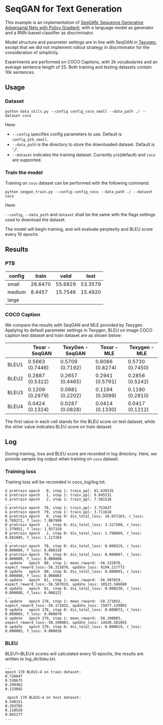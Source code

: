 # SeqGAN for Text Generation

This example is an implementation of [SeqGAN: Sequence Generative Adversarial Nets with Policy Gradient](https://arxiv.org/pdf/1609.05473.pdf), with a language model as generator and a RNN-based classifier as discriminator.

Model structure and parameter settings are in line with SeqGAN in [Texygen](https://github.com/geek-ai/Texygen), except that we did not implement rollout strategy in discriminator for the consideration of simplicity.

Experiments are performed on COCO Captions, with 2k vocabularies and an average sentence length of 25. Both training and testing datasets contain 10k sentences.

## Usage

### Dataset
```shell
python data_utils.py --config config_coco_small --data_path ./ --dataset coco
```

Here:
* `--config` specifies config parameters to use. Default is `config_ptb_small`.
* `--data_path` is the directory to store the downloaded dataset. Default is './'.
* `--dataset` indicates the training dataset. Currently `ptb`(default) and `coco` are supported.

### Train the model

Training on `coco` dataset can be performed with the following command:

```shell
python seqgan_train.py --config config_coco --data_path ./ --dataset coco
```

Here:

`--config`, `--data_path` and `dataset` shall be the same with the flags settings used to download the dataset.

The model will begin training, and will evaluate perplexity and BLEU score every 10 epochs

## Results

### PTB

|config|train|valid|test|
|---|---|---|---|
|small|26.8470|55.6829|53.3579|
|medium|8.4457|15.7546|15.4920|
|large||||

### COCO Caption

We compare the results with SeqGAN and MLE provided by Texygen. Applying its default parameter settings in Texygen, BLEU on image COCO caption test dataset and train dataset are as shown below:

|    |Texar - SeqGAN   | TexyGen - SeqGAN | Texar - MLE | Texygen - MLE |
|---------------|-------------|----------------|-------------|----------------|
|BLEU1 | 0.5663 (0.7446) | 0.5709 (0.7192) | 0.6066 (0.8274) | 0.5730 (0.7450) |
|BLEU2 | 0.2887 (0.5322) | 0.2657 (0.4465) | 0.2941 (0.5791) | 0.2856 (0.5242) |
|BLEU3 | 0.1209 (0.2979) | 0.0981 (0.2202) | 0.1194 (0.3099) | 0.1190 (0.2810) |
|BLEU4 | 0.0424 (0.1324) | 0.0287 (0.0828) | 0.0414 (0.1330) | 0.0417 (0.1212)|

The first value in each cell stands for the BLEU score on test dataset, while the other value indicates BLEU score on train dataset.

## Log

During training, loss and BLEU score are recorded in log directory. Here, we provide sample log output when training on `coco` dataset.

### Training loss
Training loss will be recoreded in coco_log/log.txt.
```text
G pretrain epoch   0, step 1: train_ppl: 81.639235
G pretrain epoch   1, step 1: train_ppl: 9.845531
G pretrain epoch   2, step 1: train_ppl: 7.581516
...
G pretrain epoch  78, step 1: train_ppl: 3.753437
G pretrain epoch  79, step 1: train_ppl: 3.711618
D pretrain epoch   0, step 0: dis_total_loss: 16.657263, r_loss: 8.789272, f_loss: 7.867990
D pretrain epoch   1, step 0: dis_total_loss: 3.317280, r_loss: 1.379951, f_loss: 1.937329
D pretrain epoch   2, step 0: dis_total_loss: 1.798969, r_loss: 0.681685, f_loss: 1.117284
...
D pretrain epoch  78, step 0: dis_total_loss: 0.000319, r_loss: 0.000009, f_loss: 0.000310
D pretrain epoch  79, step 0: dis_total_loss: 0.000097, r_loss: 0.000009, f_loss: 0.000088
G update   epoch  80, step 1: mean_reward: -56.315876, expect_reward_loss:-56.315876, update_loss: 9194.217773
D update   epoch  80, step 0: dis_total_loss: 0.000091, r_loss: 0.000008, f_loss: 0.000083
G update   epoch  81, step 1: mean_reward: -56.507019, expect_reward_loss:-56.507019, update_loss: 10523.346680
D update   epoch  81, step 0: dis_total_loss: 0.000230, r_loss: 0.000008, f_loss: 0.000222
...
G update   epoch 178, step 1: mean_reward: -58.171032, expect_reward_loss:-58.171032, update_loss: 15077.129883
D update   epoch 178, step 0: dis_total_loss: 0.000073, r_loss: 0.000003, f_loss: 0.000070
G update   epoch 179, step 1: mean_reward: -58.190083, expect_reward_loss:-58.190083, update_loss: 14430.581055
D update   epoch 179, step 0: dis_total_loss: 0.000019, r_loss: 0.000003, f_loss: 0.000016
```

### BLEU
BLEU1~BLEU4 scores will calculated every 10 epochs, the results are written to log_dir/bleu.txt.
```text
...
epoch 170 BLEU1~4 on train dataset:
0.726647
0.530675
0.299362
0.133602

 epoch 170 BLEU1~4 on test dataset:
0.548151
0.283765
0.118528
0.042177
...

```

